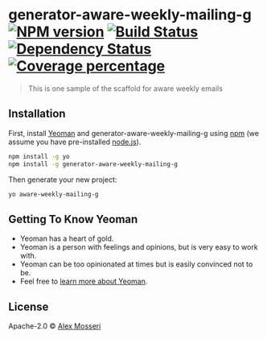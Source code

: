 # generator-aware-weekly-mailing-g [![NPM version][npm-image]][npm-url] [![Build Status][travis-image]][travis-url] [![Dependency Status][daviddm-image]][daviddm-url] [![Coverage percentage][coveralls-image]][coveralls-url]
> This is one sample of the scaffold for aware weekly emails

## Installation

First, install [Yeoman](http://yeoman.io) and generator-aware-weekly-mailing-g using [npm](https://www.npmjs.com/) (we assume you have pre-installed [node.js](https://nodejs.org/)).

```bash
npm install -g yo
npm install -g generator-aware-weekly-mailing-g
```

Then generate your new project:

```bash
yo aware-weekly-mailing-g
```



## Getting To Know Yeoman

 * Yeoman has a heart of gold.
 * Yeoman is a person with feelings and opinions, but is very easy to work with.
 * Yeoman can be too opinionated at times but is easily convinced not to be.
 * Feel free to [learn more about Yeoman](http://yeoman.io/).

## License

Apache-2.0 © [Alex Mosseri]()


[npm-image]: https://badge.fury.io/js/generator-aware-weekly-mailing-g.svg
[npm-url]: https://npmjs.org/package/generator-aware-weekly-mailing-g
[travis-image]: https://travis-ci.org//generator-aware-weekly-mailing-g.svg?branch=master
[travis-url]: https://travis-ci.org//generator-aware-weekly-mailing-g
[daviddm-image]: https://david-dm.org//generator-aware-weekly-mailing-g.svg?theme=shields.io
[daviddm-url]: https://david-dm.org//generator-aware-weekly-mailing-g
[coveralls-image]: https://coveralls.io/repos//generator-aware-weekly-mailing-g/badge.svg
[coveralls-url]: https://coveralls.io/r//generator-aware-weekly-mailing-g
